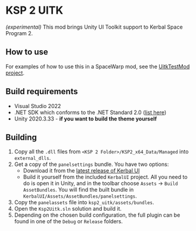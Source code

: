 # KSP 2 UITK

*(experimental)* This mod brings Unity UI Toolkit support to Kerbal Space Program 2.

## How to use
For examples of how to use this in a SpaceWarp mod, see the [UitkTestMod project](https://github.com/jan-bures/UitkTestMod).

## Build requirements
- Visual Studio 2022
- .NET SDK which conforms to the .NET Standard 2.0 ([list here](https://learn.microsoft.com/en-us/dotnet/standard/net-standard?tabs=net-standard-2-0#tabpanel_1_net-standard-2-0))
- Unity 2020.3.33 - **if you want to build the theme yourself**

## Building
1. Copy all the `.dll` files from `<KSP 2 Folder>/KSP2_x64_Data/Managed` into `external_dlls`.
2. Get a copy of the `panelsettings` bundle. You have two options:
   - Download it from the [latest release of Kerbal UI](https://github.com/jan-bures/KerbalUI/releases/latest)
   - Build it yourself from the included `KerbalUI` project. All you need to do is open it in Unity, and in the toolbar
     choose `Assets` -> `Build AssetBundles`. You will find the built bundle in `KerbalUI/Assets/AssetBundles/panelsettings`.
3. Copy the `panelassets` file into `ksp2_uitk/assets/bundles`.
4. Open the `Ksp2Uitk.sln` solution and build it.
5. Depending on the chosen build configuration, the full plugin can be found in one of the `Debug` or `Release` folders.
